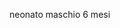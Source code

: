 neonato maschio 6 mesi

<!---
feserr56/feserr56 is a ✨ special ✨ repository because its `README.md` (this file) appears on your GitHub profile.
You can click the Preview link to take a look at your changes.
--->
